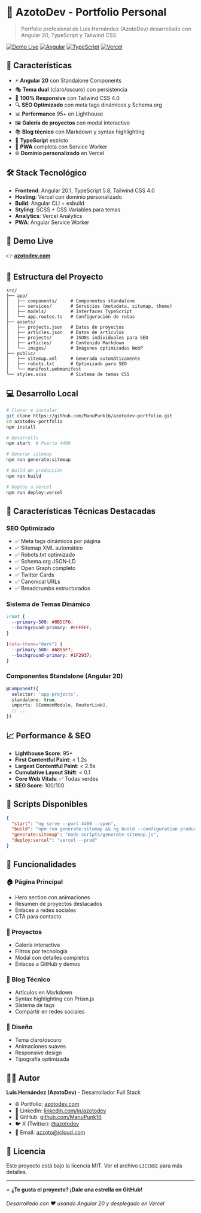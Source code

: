 # 🌟 AzotoDev - Portfolio Personal

> Portfolio profesional de Luis Hernández (AzotoDev) desarrollado con Angular 20, TypeScript y Tailwind CSS

[![Demo Live](https://img.shields.io/badge/Demo-azotodev.com-success)](https://azotodev.com)
[![Angular](https://img.shields.io/badge/Angular-20.1-red)](https://angular.io)
[![TypeScript](https://img.shields.io/badge/TypeScript-5.8-blue)](https://www.typescriptlang.org)
[![Vercel](https://img.shields.io/badge/Deployed%20on-Vercel-black)](https://vercel.com)

## 🎨 Características

- ⚡ **Angular 20** con Standalone Components
- 🎭 **Tema dual** (claro/oscuro) con persistencia
- 📱 **100% Responsive** con Tailwind CSS 4.0
- 🔍 **SEO Optimizado** con meta tags dinámicos y Schema.org
- 📊 **Performance** 95+ en Lighthouse
- 🖼️ **Galería de proyectos** con modal interactivo
- 📚 **Blog técnico** con Markdown y syntax highlighting
- 🎯 **TypeScript** estricto
- 🚀 **PWA** completa con Service Worker
- 🌐 **Dominio personalizado** en Vercel

## 🛠️ Stack Tecnológico

- **Frontend**: Angular 20.1, TypeScript 5.8, Tailwind CSS 4.0
- **Hosting**: Vercel con dominio personalizado
- **Build**: Angular CLI + esbuild
- **Styling**: SCSS + CSS Variables para temas
- **Analytics**: Vercel Analytics
- **PWA**: Angular Service Worker

## 🚀 Demo Live

👉 **[azotodev.com](https://azotodev.com)**

## 📁 Estructura del Proyecto

```
src/
├── app/
│   ├── components/     # Componentes standalone
│   ├── services/       # Servicios (metadata, sitemap, theme)
│   ├── models/         # Interfaces TypeScript
│   └── app.routes.ts   # Configuración de rutas
├── assets/
│   ├── projects.json   # Datos de proyectos
│   ├── articles.json   # Datos de artículos
│   ├── projects/       # JSONs individuales para SEO
│   ├── articles/       # Contenido Markdown
│   └── images/         # Imágenes optimizadas WebP
├── public/
│   ├── sitemap.xml     # Generado automáticamente
│   ├── robots.txt      # Optimizado para SEO
│   └── manifest.webmanifest
└── styles.scss         # Sistema de temas CSS
```

## 💻 Desarrollo Local

```bash
# Clonar e instalar
git clone https://github.com/ManuPunk16/azotodev-portfolio.git
cd azotodev-portfolio
npm install

# Desarrollo
npm start  # Puerto 4400

# Generar sitemap
npm run generate:sitemap

# Build de producción
npm run build

# Deploy a Vercel
npm run deploy:vercel
```

## 🎯 Características Técnicas Destacadas

### SEO Optimizado
- ✅ Meta tags dinámicos por página
- ✅ Sitemap XML automático
- ✅ Robots.txt optimizado
- ✅ Schema.org JSON-LD
- ✅ Open Graph completo
- ✅ Twitter Cards
- ✅ Canonical URLs
- ✅ Breadcrumbs estructurados

### Sistema de Temas Dinámico
```scss
:root {
  --primary-500: #8B5CF6;
  --background-primary: #FFFFFF;
}

[data-theme="dark"] {
  --primary-500: #A855F7; 
  --background-primary: #1F2937;
}
```

### Componentes Standalone (Angular 20)
```typescript
@Component({
  selector: 'app-projects',
  standalone: true,
  imports: [CommonModule, RouterLink],
  // ...
})
```

## 📈 Performance & SEO

- **Lighthouse Score**: 95+
- **First Contentful Paint**: < 1.2s
- **Largest Contentful Paint**: < 2.5s
- **Cumulative Layout Shift**: < 0.1
- **Core Web Vitals**: ✅ Todas verdes
- **SEO Score**: 100/100

## 🔧 Scripts Disponibles

```json
{
  "start": "ng serve --port 4400 --open",
  "build": "npm run generate:sitemap && ng build --configuration production",
  "generate:sitemap": "node scripts/generate-sitemap.js",
  "deploy:vercel": "vercel --prod"
}
```

## 🌟 Funcionalidades

### 🏠 Página Principal
- Hero section con animaciones
- Resumen de proyectos destacados
- Enlaces a redes sociales
- CTA para contacto

### 📁 Proyectos
- Galería interactiva
- Filtros por tecnología
- Modal con detalles completos
- Enlaces a GitHub y demos

### 📝 Blog Técnico
- Artículos en Markdown
- Syntax highlighting con Prism.js
- Sistema de tags
- Compartir en redes sociales

### 🎨 Diseño
- Tema claro/oscuro
- Animaciones suaves
- Responsive design
- Tipografía optimizada

## 👨‍💻 Autor

**Luis Hernández (AzotoDev)** - Desarrollador Full Stack

- 🌐 Portfolio: [azotodev.com](https://azotodev.com)
- 💼 LinkedIn: [linkedin.com/in/azotodev](https://www.linkedin.com/in/azotodev/)
- 🐙 GitHub: [github.com/ManuPunk16](https://github.com/ManuPunk16)
- 🐦 X (Twitter): [@azotodev](https://x.com/azotodev)
- 📧 Email: [azzoto@icloud.com](mailto:azzoto@icloud.com)

## 📄 Licencia

Este proyecto está bajo la licencia MIT. Ver el archivo `LICENSE` para más detalles.

---

⭐ **¿Te gusta el proyecto? ¡Dale una estrella en GitHub!**

*Desarrollado con ❤️ usando Angular 20 y desplegado en Vercel*
